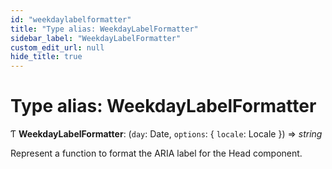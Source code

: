 ```yaml
---
id: "weekdaylabelformatter"
title: "Type alias: WeekdayLabelFormatter"
sidebar_label: "WeekdayLabelFormatter"
custom_edit_url: null
hide_title: true
---
```


# Type alias: WeekdayLabelFormatter

Ƭ **WeekdayLabelFormatter**: (`day`: Date, `options`: { `locale`: Locale  }) => *string*

Represent a function to format the ARIA label for the Head component.
